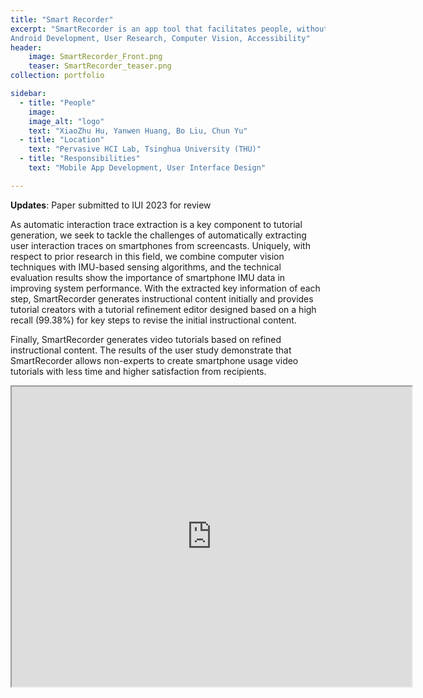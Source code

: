 ```yaml
---
title: "Smart Recorder"
excerpt: "SmartRecorder is an app tool that facilitates people, without video editing skills, creating video tutorials for smartphone interaction tasks. 
Android Development, User Research, Computer Vision, Accessibility"
header: 
    image: SmartRecorder_Front.png
    teaser: SmartRecorder_teaser.png
collection: portfolio

sidebar:
  - title: "People"
    image: 
    image_alt: "logo"
    text: "XiaoZhu Hu, Yanwen Huang, Bo Liu, Chun Yu"
  - title: "Location"
    text: "Pervasive HCI Lab, Tsinghua University (THU)"
  - title: "Responsibilities"
    text: "Mobile App Development, User Interface Design"

---
```



**Updates**: Paper submitted to IUI 2023 for review



As automatic interaction trace extraction is a key component to tutorial generation, we seek to tackle the challenges of automatically extracting user interaction traces on smartphones from screencasts. Uniquely, with respect to prior research in this field, we combine computer vision techniques with IMU-based sensing algorithms, and the technical evaluation results show the importance of smartphone IMU data in improving system performance. With the extracted key information of each step, SmartRecorder generates instructional content initially and provides tutorial creators with a tutorial refinement editor designed based on a high recall (99.38%) for key steps to revise the initial instructional content. 

Finally, SmartRecorder generates video tutorials based on refined instructional content. The results of the user study demonstrate that SmartRecorder allows non-experts to create smartphone usage video tutorials with less time and higher satisfaction from recipients.

<iframe src="https://drive.google.com/file/d/1Bboa3ilQH31vn_s_uaT5MvhHkQ0gOs0M/preview" width="640" height="480" allow="autoplay"></iframe>